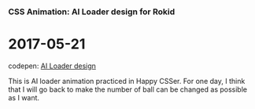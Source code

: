 ### CSS Animation: AI Loader design for Rokid
# 2017-05-21

codepen:
[AI Loader design](https://codepen.io/arcobalenoi27/pen/aWQLZr?editors=1100)


This is AI loader animation practiced in Happy CSSer.  For one day, I think that I will go back to make the number of ball can be changed as possible as I want.
